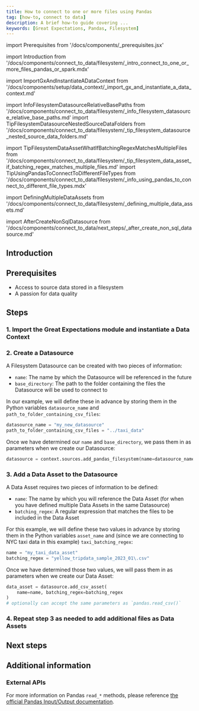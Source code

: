 ```yaml
---
title: How to connect to one or more files using Pandas
tag: [how-to, connect to data]
description: A brief how-to guide covering ...
keywords: [Great Expectations, Pandas, Filesystem]
---
```


<!-- Import statements start here. -->
import Prerequisites from '/docs/components/_prerequisites.jsx'

<!-- Introduction -->
import Introduction from '/docs/components/connect_to_data/filesystem/_intro_connect_to_one_or_more_files_pandas_or_spark.mdx'

<!-- ### 1. Import GX and instantiate a Data Context -->
import ImportGxAndInstantiateADataContext from '/docs/components/setup/data_context/_import_gx_and_instantiate_a_data_context.md'

<!-- ### 2. Create a Datasource -->
import InfoFilesystemDatasourceRelativeBasePaths from '/docs/components/connect_to_data/filesystem/_info_filesystem_datasource_relative_base_paths.md'
import TipFilesystemDatasourceNestedSourceDataFolders from '/docs/components/connect_to_data/filesystem/_tip_filesystem_datasource_nested_source_data_folders.md'

<!-- ### 3. Add a Data Asset to the Datasource -->
import TipFilesystemDataAssetWhatIfBatchingRegexMatchesMultipleFiles from '/docs/components/connect_to_data/filesystem/_tip_filesystem_data_asset_if_batching_regex_matches_multiple_files.md'
import TipUsingPandasToConnectToDifferentFileTypes from '/docs/components/connect_to_data/filesystem/_info_using_pandas_to_connect_to_different_file_types.mdx'

<!-- ### 4. Repeat step 3 as needed -->
import DefiningMultipleDataAssets from '/docs/components/connect_to_data/filesystem/_defining_multiple_data_assets.md'

<!-- Next steps -->
import AfterCreateNonSqlDatasource from '/docs/components/connect_to_data/next_steps/_after_create_non_sql_datasource.md'

## Introduction

<Introduction execution_engine="Pandas" />

## Prerequisites

<Prerequisites requirePython = {false} requireInstallation = {true} requireDataContext = {true} requireSourceData = {null} requireDatasource = {false} requireExpectationSuite = {false}>

- Access to source data stored in a filesystem
- A passion for data quality

</Prerequisites> 

## Steps

### 1. Import the Great Expectations module and instantiate a Data Context

<ImportGxAndInstantiateADataContext />

### 2. Create a Datasource

A Filesystem Datasource can be created with two pieces of information:
- `name`: The name by which the Datasource will be referenced in the future
- `base_directory`: The path to the folder containing the files the Datasource will be used to connect to

In our example, we will define these in advance by storing them in the Python variables `datasource_name` and `path_to_folder_containing_csv_files`:

```python title="Python code"
datasource_name = "my_new_datasource"
path_to_folder_containing_csv_files = "../taxi_data"
```

<InfoFilesystemDatasourceRelativeBasePaths />

Once we have determined our `name` and `base_directory`, we pass them in as parameters when we create our Datasource:

```python title = "Python code"
datasource = context.sources.add_pandas_filesystem(name=datasource_name, base_directory=path_to_folder_containing_csv_files)
```

<TipFilesystemDatasourceNestedSourceDataFolders />

### 3. Add a Data Asset to the Datasource

A Data Asset requires two pieces of information to be defined:
- `name`: The name by which you will reference the Data Asset (for when you have defined multiple Data Assets in the same Datasource)
- `batching_regex`: A regular expression that matches the files to be included in the Data Asset

<TipFilesystemDataAssetWhatIfBatchingRegexMatchesMultipleFiles />

For this example, we will define these two values in advance by storing them in the Python variables `asset_name` and (since we are connecting to NYC taxi data in this example) `taxi_batching_regex`:

```python title="Python code"
name = "my_taxi_data_asset"
batching_regex = "yellow_tripdata_sample_2023_01\.csv"
```

Once we have determined those two values, we will pass them in as parameters when we create our Data Asset:

```python title="Python code"
data_asset = datasource.add_csv_asset(
    name=name, batching_regex=batching_regex
)
# optionally can accept the same parameters as `pandas.read_csv()`
```

<TipUsingPandasToConnectToDifferentFileTypes this_example_file_extension="csv" />


### 4. Repeat step 3 as needed to add additional files as Data Assets

<DefiningMultipleDataAssets />

## Next steps

<AfterCreateNonSqlDatasource />

## Additional information

<!-- TODO: Add this once we have a script.
### Code examples

To see the full source code used for the examples in this guide, please reference the following scripts in our GitHub repository:
- [script_name.py](https://path/to/the/script/on/github.com)
-->

### External APIs

For more information on Pandas `read_*` methods, please reference [the official Pandas Input/Output documentation](https://pandas.pydata.org/docs/reference/io.html).

<!-- TODO: Enable this and update links after the conceptual guides are revised
### Related reading

For more information on the concepts and reasoning employed by this guide, please reference the following informational guides:

- What does a Datasource do behind the scenes?]
- What are use the use cases for single vs multiple Batch Data Assets?
-->